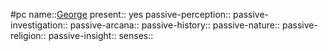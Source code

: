 #pc
name::[George](0%20ttrpg/_Settings/Leverhulm/pc-george.md)
present:: yes
passive-perception::
passive-investigation::
passive-arcana::
passive-history::
passive-nature::
passive-religion::
passive-insight::
senses::
